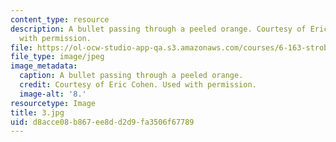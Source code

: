 ```yaml
---
content_type: resource
description: A bullet passing through a peeled orange. Courtesy of Eric Cohen. Used
  with permission.
file: https://ol-ocw-studio-app-qa.s3.amazonaws.com/courses/6-163-strobe-project-laboratory-fall-2005/d8acce08b867ee8dd2d9fa3506f67789_3.jpg
file_type: image/jpeg
image_metadata:
  caption: A bullet passing through a peeled orange.
  credit: Courtesy of Eric Cohen. Used with permission.
  image-alt: '8.'
resourcetype: Image
title: 3.jpg
uid: d8acce08-b867-ee8d-d2d9-fa3506f67789
---
```

